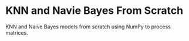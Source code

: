 # KNN and Navie Bayes From Scratch
KNN and Naive Bayes models from scratch using NumPy to process matrices. 